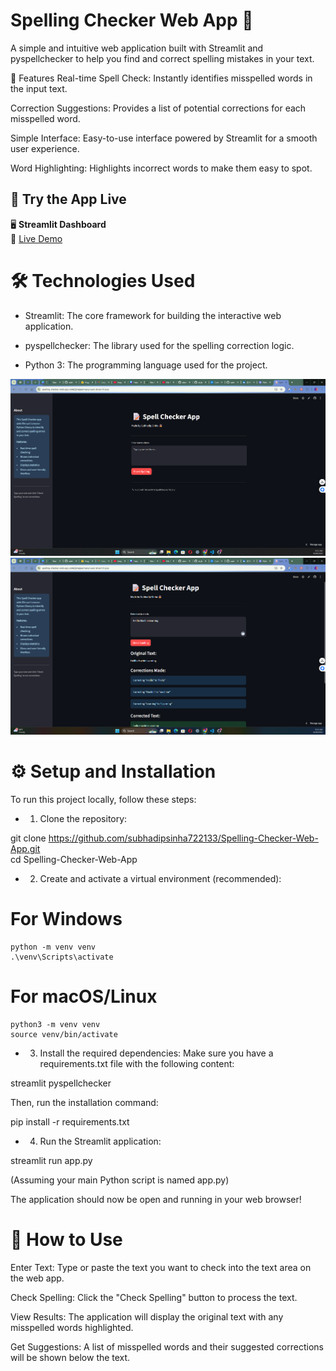 # Spelling Checker Web App 📝
A simple and intuitive web application built with Streamlit and pyspellchecker to help you find and correct spelling mistakes in your text.

🚀 Features
Real-time Spell Check: Instantly identifies misspelled words in the input text.

Correction Suggestions: Provides a list of potential corrections for each misspelled word.

Simple Interface: Easy-to-use interface powered by Streamlit for a smooth user experience.

Word Highlighting: Highlights incorrect words to make them easy to spot.

## 🚀 Try the App Live

🖥️ **Streamlit Dashboard**  
🔗 [Live Demo](https://spelling-checker-web-app-zn4e2jvtejpacmpvynuwar.streamlit.app/)  

# 🛠️ Technologies Used
- Streamlit: The core framework for building the interactive web application.

- pyspellchecker: The library used for the spelling correction logic.

- Python 3: The programming language used for the project.


![Accuracy](https://github.com/subhadipsinha722133/Spelling-Checker-Web-App/blob/main/webpage_img)
![Accuracy](https://github.com/subhadipsinha722133/Spelling-Checker-Web-App/blob/main/wevpage_img2.png)



# ⚙️ Setup and Installation
To run this project locally, follow these steps:

- 1. Clone the repository:

git clone https://github.com/subhadipsinha722133/Spelling-Checker-Web-App.git <br>
cd Spelling-Checker-Web-App

- 2. Create and activate a virtual environment (recommended):

# For Windows
    python -m venv venv
    .\venv\Scripts\activate
    
 # For macOS/Linux
    python3 -m venv venv
    source venv/bin/activate

- 3. Install the required dependencies:
Make sure you have a requirements.txt file with the following content:

streamlit
pyspellchecker

Then, run the installation command:

pip install -r requirements.txt

- 4. Run the Streamlit application:

streamlit run app.py

(Assuming your main Python script is named app.py)

The application should now be open and running in your web browser!

# 📖 How to Use
Enter Text: Type or paste the text you want to check into the text area on the web app.

Check Spelling: Click the "Check Spelling" button to process the text.

View Results: The application will display the original text with any misspelled words highlighted.

Get Suggestions: A list of misspelled words and their suggested corrections will be shown below the text.

